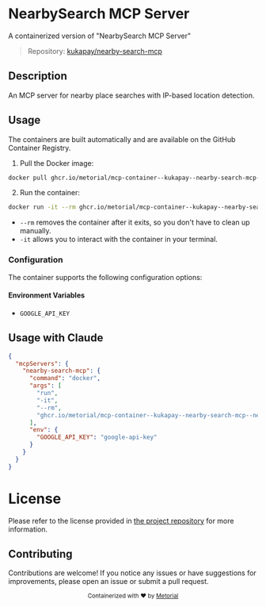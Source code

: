 
# NearbySearch MCP Server

A containerized version of "NearbySearch MCP Server"

> Repository: [kukapay/nearby-search-mcp](https://github.com/kukapay/nearby-search-mcp)

## Description

An MCP server for nearby place searches with IP-based location detection.


## Usage

The containers are built automatically and are available on the GitHub Container Registry.

1. Pull the Docker image:

```bash
docker pull ghcr.io/metorial/mcp-container--kukapay--nearby-search-mcp--nearby-search-mcp
```

2. Run the container:

```bash
docker run -it --rm ghcr.io/metorial/mcp-container--kukapay--nearby-search-mcp--nearby-search-mcp 
```

- `--rm` removes the container after it exits, so you don't have to clean up manually.
- `-it` allows you to interact with the container in your terminal.


### Configuration

The container supports the following configuration options:




#### Environment Variables

- `GOOGLE_API_KEY`




## Usage with Claude

```json
{
  "mcpServers": {
    "nearby-search-mcp": {
      "command": "docker",
      "args": [
        "run",
        "-it",
        "--rm",
        "ghcr.io/metorial/mcp-container--kukapay--nearby-search-mcp--nearby-search-mcp"
      ],
      "env": {
        "GOOGLE_API_KEY": "google-api-key"
      }
    }
  }
}
```

# License

Please refer to the license provided in [the project repository](https://github.com/kukapay/nearby-search-mcp) for more information.

## Contributing

Contributions are welcome! If you notice any issues or have suggestions for improvements, please open an issue or submit a pull request.

<div align="center">
  <sub>Containerized with ❤️ by <a href="https://metorial.com">Metorial</a></sub>
</div>
  
